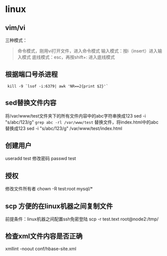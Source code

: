# linux

## vim/vi
三种模式：
> 命令模式，刚用vi打开文件，进入命令模式
> 输入模式：按i（insert）进入输入模式
> 底线模式：esc，再按shift+: 进入底线模式

## 根据端口号杀进程
```shell
 kill -9 `lsof -i:6379| awk 'NR==2{print $2}'`
```
## sed替换文件内容
将/var/www/test文件夹下的所有文件内容中的abc字符串换成123
sed -i "s/abc/123/g" `grep abc -rl /var/www/test`
替换文件，将index.html中的abc替换成123
sed -i "s/abc/123/g" /var/www/test/index.html

## 创建用户
useradd test
修改密码
passwd test

## 授权
修改文件所有者
chown -R test:root mysql/*

## scp 方便的在linux机器之间复制文件
前提条件：linux机器之间配置ssh免密登陆
scp -r test.text root@node2:/tmp/

## 检查xml文件内容是否正确
xmllint -noout conf/hbase-site.xml